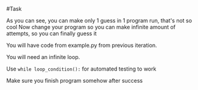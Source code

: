 #Task

As you can see, you can make only 1 guess in 1 program run,
that's not so cool
Now change your program so you can make
infinite amount of attempts,
so you can finally guess it

You will have code from example.py from previous iteration.

You will need an infinite loop.

Use `while loop_condition():` for automated testing to work

Make sure you finish program somehow after success
